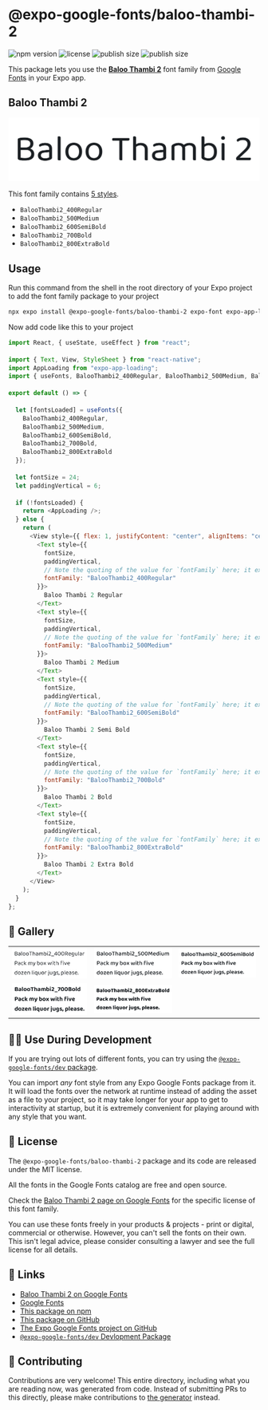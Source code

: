 # @expo-google-fonts/baloo-thambi-2

![npm version](https://flat.badgen.net/npm/v/@expo-google-fonts/baloo-thambi-2)
![license](https://flat.badgen.net/github/license/expo/google-fonts)
![publish size](https://flat.badgen.net/packagephobia/install/@expo-google-fonts/baloo-thambi-2)
![publish size](https://flat.badgen.net/packagephobia/publish/@expo-google-fonts/baloo-thambi-2)

This package lets you use the [**Baloo Thambi 2**](https://fonts.google.com/specimen/Baloo+Thambi+2) font family from [Google Fonts](https://fonts.google.com/) in your Expo app.

## Baloo Thambi 2

![Baloo Thambi 2](./font-family.png)

This font family contains [5 styles](#-gallery).

- `BalooThambi2_400Regular`
- `BalooThambi2_500Medium`
- `BalooThambi2_600SemiBold`
- `BalooThambi2_700Bold`
- `BalooThambi2_800ExtraBold`

## Usage

Run this command from the shell in the root directory of your Expo project to add the font family package to your project

```sh
npx expo install @expo-google-fonts/baloo-thambi-2 expo-font expo-app-loading
```

Now add code like this to your project

```js
import React, { useState, useEffect } from "react";

import { Text, View, StyleSheet } from "react-native";
import AppLoading from "expo-app-loading";
import { useFonts, BalooThambi2_400Regular, BalooThambi2_500Medium, BalooThambi2_600SemiBold, BalooThambi2_700Bold, BalooThambi2_800ExtraBold } from '@expo-google-fonts/baloo-thambi-2';

export default () => {

  let [fontsLoaded] = useFonts({
    BalooThambi2_400Regular, 
    BalooThambi2_500Medium, 
    BalooThambi2_600SemiBold, 
    BalooThambi2_700Bold, 
    BalooThambi2_800ExtraBold
  });

  let fontSize = 24;
  let paddingVertical = 6;

  if (!fontsLoaded) {
    return <AppLoading />;
  } else {
    return (
      <View style={{ flex: 1, justifyContent: "center", alignItems: "center" }}>
        <Text style={{
          fontSize,
          paddingVertical,
          // Note the quoting of the value for `fontFamily` here; it expects a string!
          fontFamily: "BalooThambi2_400Regular"
        }}>
          Baloo Thambi 2 Regular
        </Text>
        <Text style={{
          fontSize,
          paddingVertical,
          // Note the quoting of the value for `fontFamily` here; it expects a string!
          fontFamily: "BalooThambi2_500Medium"
        }}>
          Baloo Thambi 2 Medium
        </Text>
        <Text style={{
          fontSize,
          paddingVertical,
          // Note the quoting of the value for `fontFamily` here; it expects a string!
          fontFamily: "BalooThambi2_600SemiBold"
        }}>
          Baloo Thambi 2 Semi Bold
        </Text>
        <Text style={{
          fontSize,
          paddingVertical,
          // Note the quoting of the value for `fontFamily` here; it expects a string!
          fontFamily: "BalooThambi2_700Bold"
        }}>
          Baloo Thambi 2 Bold
        </Text>
        <Text style={{
          fontSize,
          paddingVertical,
          // Note the quoting of the value for `fontFamily` here; it expects a string!
          fontFamily: "BalooThambi2_800ExtraBold"
        }}>
          Baloo Thambi 2 Extra Bold
        </Text>
      </View>
    );
  }
};
```

## 🔡 Gallery


||||
|-|-|-|
|![BalooThambi2_400Regular](./BalooThambi2_400Regular.ttf.png)|![BalooThambi2_500Medium](./BalooThambi2_500Medium.ttf.png)|![BalooThambi2_600SemiBold](./BalooThambi2_600SemiBold.ttf.png)||
|![BalooThambi2_700Bold](./BalooThambi2_700Bold.ttf.png)|![BalooThambi2_800ExtraBold](./BalooThambi2_800ExtraBold.ttf.png)|||


## 👩‍💻 Use During Development

If you are trying out lots of different fonts, you can try using the [`@expo-google-fonts/dev` package](https://github.com/expo/google-fonts/tree/master/font-packages/dev#readme).

You can import _any_ font style from any Expo Google Fonts package from it. It will load the fonts over the network at runtime instead of adding the asset as a file to your project, so it may take longer for your app to get to interactivity at startup, but it is extremely convenient for playing around with any style that you want.


## 📖 License

The `@expo-google-fonts/baloo-thambi-2` package and its code are released under the MIT license.

All the fonts in the Google Fonts catalog are free and open source.

Check the [Baloo Thambi 2 page on Google Fonts](https://fonts.google.com/specimen/Baloo+Thambi+2) for the specific license of this font family.

You can use these fonts freely in your products & projects - print or digital, commercial or otherwise. However, you can't sell the fonts on their own. This isn't legal advice, please consider consulting a lawyer and see the full license for all details.

## 🔗 Links

- [Baloo Thambi 2 on Google Fonts](https://fonts.google.com/specimen/Baloo+Thambi+2)
- [Google Fonts](https://fonts.google.com/)
- [This package on npm](https://www.npmjs.com/package/@expo-google-fonts/baloo-thambi-2)
- [This package on GitHub](https://github.com/expo/google-fonts/tree/master/font-packages/baloo-thambi-2)
- [The Expo Google Fonts project on GitHub](https://github.com/expo/google-fonts)
- [`@expo-google-fonts/dev` Devlopment Package](https://github.com/expo/google-fonts/tree/master/font-packages/dev)

## 🤝 Contributing

Contributions are very welcome! This entire directory, including what you are reading now, was generated from code. Instead of submitting PRs to this directly, please make contributions to [the generator](https://github.com/expo/google-fonts/tree/master/packages/generator) instead.
